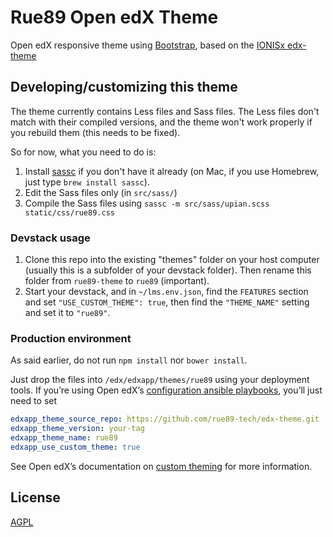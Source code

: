 # Rue89 Open edX Theme

Open edX responsive theme using [Bootstrap](http://getbootstrap.com/), based on the [IONISx edx-theme](https://github.com/IONISx/edx-theme/)

## Developing/customizing this theme

The theme currently contains Less files and Sass files. The Less files don't match with their
compiled versions, and the theme won't work properly if you rebuild them (this needs to be
fixed).

So for now, what you need to do is:

1. Install [sassc](https://github.com/sass/sassc) if you don't have it already (on Mac, if you use Homebrew, just type `brew install sassc`).
2. Edit the Sass files only (in `src/sass/`)
3. Compile the Sass files using `sassc -m src/sass/upian.scss static/css/rue89.css`

### Devstack usage

1. Clone this repo into the existing "themes" folder on your host computer (usually this is a
subfolder of your devstack folder). Then rename this folder from `rue89-theme` to `rue89`
(important).
2. Start your devstack, and in `~/lms.env.json`, find the `FEATURES` section and set `"USE_CUSTOM_THEME": true`, then find the `"THEME_NAME"` setting and set it to `"rue89"`.

### Production environment

As said earlier, do not run `npm install` nor `bower install`.

Just drop the files into `/edx/edxapp/themes/rue89` using your deployment tools.
If you’re using Open edX’s [configuration ansible playbooks](github.com/edx/configuration), you’ll just need to set

```yml
edxapp_theme_source_repo: https://github.com/rue89-tech/edx-theme.git
edxapp_theme_version: your-tag
edxapp_theme_name: rue89
edxapp_use_custom_theme: true
```

See Open edX’s documentation on [custom theming](https://github.com/edx/edx-platform/wiki/Custom-Theming) for more
information.

## License

[AGPL](http://en.wikipedia.org/wiki/Affero_General_Public_License)
